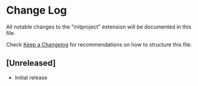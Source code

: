 # Change Log

All notable changes to the "initproject" extension will be documented in this file.

Check [Keep a Changelog](http://keepachangelog.com/) for recommendations on how to structure this file.

## [Unreleased]

- Initial release